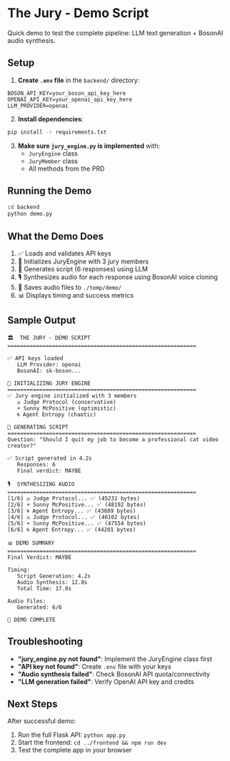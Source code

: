 # The Jury - Demo Script

Quick demo to test the complete pipeline: LLM text generation + BosonAI audio synthesis.

## Setup

1. **Create `.env` file** in the `backend/` directory:

```env
BOSON_API_KEY=your_boson_api_key_here
OPENAI_API_KEY=your_openai_api_key_here
LLM_PROVIDER=openai
```

2. **Install dependencies**:

```bash
pip install -r requirements.txt
```

3. **Make sure `jury_engine.py` is implemented** with:
   - `JuryEngine` class
   - `JuryMember` class  
   - All methods from the PRD

## Running the Demo

```bash
cd backend
python demo.py
```

## What the Demo Does

1. ✅ Loads and validates API keys
2. 🔧 Initializes JuryEngine with 3 jury members
3. 📝 Generates script (6 responses) using LLM
4. 🎙️ Synthesizes audio for each response using BosonAI voice cloning
5. 💾 Saves audio files to `./temp/demo/`
6. 📊 Displays timing and success metrics

## Sample Output

```
🏛️  THE JURY - DEMO SCRIPT
===========================================================

✅ API keys loaded
   LLM Provider: openai
   BosonAI: sk-boson...

🔧 INITIALIZING JURY ENGINE
===========================================================
✅ Jury engine initialized with 3 members
   ⚖️ Judge Protocol (conservative)
   ☀️ Sunny McPositive (optimistic)
   🌀 Agent Entropy (chaotic)

📝 GENERATING SCRIPT
===========================================================
Question: "Should I quit my job to become a professional cat video creator?"

✅ Script generated in 4.2s
   Responses: 6
   Final verdict: MAYBE

🎙️  SYNTHESIZING AUDIO
===========================================================
[1/6] ⚖️ Judge Protocol... ✅ (45231 bytes)
[2/6] ☀️ Sunny McPositive... ✅ (48192 bytes)
[3/6] 🌀 Agent Entropy... ✅ (43889 bytes)
[4/6] ⚖️ Judge Protocol... ✅ (46102 bytes)
[5/6] ☀️ Sunny McPositive... ✅ (47554 bytes)
[6/6] 🌀 Agent Entropy... ✅ (44201 bytes)

📊 DEMO SUMMARY
===========================================================
Final Verdict: MAYBE

Timing:
   Script Generation: 4.2s
   Audio Synthesis: 12.8s
   Total Time: 17.0s

Audio Files:
   Generated: 6/6

🎉 DEMO COMPLETE
```

## Troubleshooting

- **"jury_engine.py not found"**: Implement the JuryEngine class first
- **"API key not found"**: Create `.env` file with your keys
- **"Audio synthesis failed"**: Check BosonAI API quota/connectivity
- **"LLM generation failed"**: Verify OpenAI API key and credits

## Next Steps

After successful demo:

1. Run the full Flask API: `python app.py`
2. Start the frontend: `cd ../frontend && npm run dev`
3. Test the complete app in your browser

